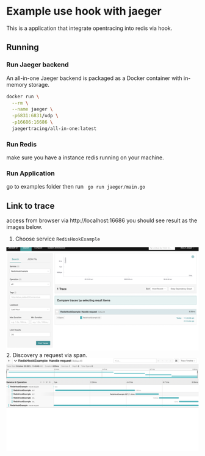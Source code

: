 # Example use hook with jaeger
This is a application that integrate opentracing into redis via hook.

## Running

### Run Jaeger backend

An all-in-one Jaeger backend is packaged as a Docker container with in-memory storage.

```bash
docker run \
  --rm \
  --name jaeger \
  -p6831:6831/udp \
  -p16686:16686 \
  jaegertracing/all-in-one:latest
```

### Run Redis
make sure you have a instance redis running on your machine.

### Run Application
go to examples folder then run
` go run jaeger/main.go`


## Link to trace
access from browser via http://localhost:16686
you should see result as the images below.

1. Choose service `RedisHookExample`

![](./images/service.png)
2. Discovery a request via span.
![](./images/discovery.png)
